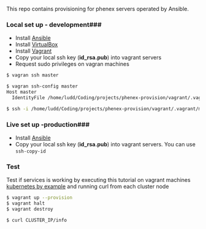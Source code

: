 This repo contains provisioning for phenex servers operated by Ansible.

### Local set up - development###

* Install [Ansible](https://www.ansible.com/)
* Install [VirtualBox](https://www.virtualbox.org/)
* Install [Vagrant](https://www.vagrantup.com/)
* Copy your local ssh key (**id_rsa.pub**) into vagrant servers
* Request sudo privileges on vagran machines

```bash
$ vagran ssh master

$ vagran ssh-config master
Host master
  IdentityFile /home/ludd/Coding/projects/phenex-provision/vagrant/.vagrant/machines/master/virtualbox/private_key

$ ssh -i /home/ludd/Coding/projects/phenex-provision/vagrant/.vagrant/machines/master/virtualbox/private_key vagrant@192.168.123.130
```

### Live set up  -production###

* Install [Ansible](https://www.ansible.com/)
* Copy your local ssh key (**id_rsa.pub**) into vagrant servers. You can use `ssh-copy-id`

### Test
Test if services is working by executing this tutorial on vagrant machines [kubernetes by example](http://kubernetesbyexample.com/services/) and running curl from each cluster node

```bash
$ vagrant up --provision
$ vagrant halt
$ vagrant destroy

$ curl CLUSTER_IP/info
```
